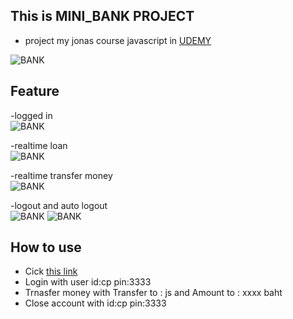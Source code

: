 ## This is MINI_BANK PROJECT
- project my jonas course javascript in  [UDEMY](https://www.udemy.com/course/the-complete-javascript-course/)

![BANK](https://user-images.githubusercontent.com/79856530/131819904-42ba5639-4c38-4a24-b650-b90020225522.png)

## Feature
-logged in
<br>
![BANK](https://im2.ezgif.com/tmp/ezgif-2-779df2b6534a.gif)


-realtime loan
<br>
![BANK](https://im2.ezgif.com/tmp/ezgif-2-18ad3b55df6e.gif)

-realtime transfer money
<br>
![BANK](https://im2.ezgif.com/tmp/ezgif-2-31395db50367.gif)

-logout and auto logout
<br>
![BANK](https://im2.ezgif.com/tmp/ezgif-2-8c2a847f1db6.gif)
![BANK](https://im2.ezgif.com/tmp/ezgif-2-f91b448c3667.gif)


## How to use 

- Cick [this link](https://copkh.github.io/MINI_BANK/)
- Login with user id:cp pin:3333
- Trnasfer money with Transfer to : js  and Amount to : xxxx baht
- Close account with id:cp pin:3333

